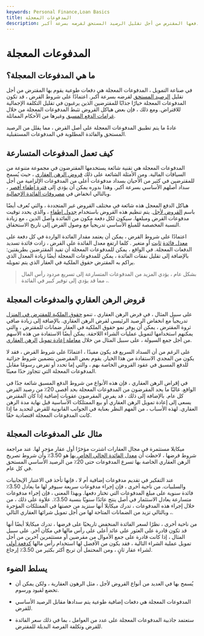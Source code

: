 ```yaml
---
keywords: Personal Finance,Loan Basics
title: المدفوعات المعجلة
description: يشير مصطلح المدفوعات المعجلة إلى المدفوعات الطوعية التي يدفعها المقترض من أجل تقليل الرصيد المستحق لقرضه بسرعة أكبر.
---
```


# المدفوعات المعجلة
## ما هي المدفوعات المعجلة؟

في صناعة التمويل ، المدفوعات المعجلة هي دفعات طوعية يقوم بها المقترض من أجل تقليل [الرصيد المستحق](/average-outstanding-balance) لقرضه بسرعة أكبر. اعتمادًا على شروط القرض ، قد تكون المدفوعات المعجلة خيارًا جذابًا للمقترضين الذين يرغبون في تقليل التكلفة الإجمالية للاقتراض. ومع ذلك ، فإن بعض هياكل القروض تثبط المدفوعات المعجلة من خلال [غرامات الدفع المسبق](/prepaymentpenalty) وغيرها من الأحكام المماثلة.

عادةً ما يتم تطبيق المدفوعات المعجلة على أصل القرض ، مما يقلل من الرصيد المستحق والفائدة المطلوبة في المدفوعات المستقبلية.

## كيف تعمل المدفوعات المتسارعة

المدفوعات المعجلة هي تقنية شائعة يستخدمها المقترضون في مجموعة متنوعة من السياقات المالية. ومن الأمثلة الشائعة على ذلك [قروض الرهن العقاري](/home-mortgage) ، حيث يُسمح للمقترضين في كثير من الأحيان بسداد مدفوعات أعلى من المدفوعات الإلزامية من أجل سداد أصلهم الأساسي بسرعة أكبر. وهذا بدوره يمكن أن يؤدي إلى [فترة إطفاء أقصر](/amortization) ، وبالتالي انخفاض في [مصروفات الفائدة الإجمالية](/interestexpense).

هياكل الدفع المعجل هذه شائعة في مختلف القروض غير المتجددة ، والتي تُعرف أيضًا باسم [القروض لأجل](/termloan). يتم تنظيم هذه القروض باستخدام [جدول إطفاء](/amortization_schedule) ، والذي يحدد توقيت مدفوعات القرض ومبلغها. سيكون لكل دفعة مكون من الفائدة وأصل الدين ، مع زيادة النسبة المخصصة للمبلغ الأساسي تدريجياً مع وصول القرض إلى تاريخ الاستحقاق.

اعتمادًا على شروط القرض ، يمكن أن يعتمد مقدار الفائدة الواردة في كل دفعة على [معدل فائدة](/variableinterestrate) [ثابت](/fixedinterestrate) أو متغير . كلما ارتفع معدل الفائدة على القرض ، زادت فائدة تسديد الدفعات المعجلة. في الواقع ، يمكن للمدفوعات المعجلة أن تفيد المقترضين بطريقتين: بالإضافة إلى تقليل نفقات الفائدة ، يمكن للمدفوعات المعجلة أيضًا زيادة المعدل الذي يراكم به المقترض حقوق الملكية في العقار الذي يتم تمويله.

> بشكل عام ، يؤدي المزيد من المدفوعات المتسارعة إلى تسريع مردود رأس المال ، مما قد يؤدي إلى توفير كبير في الفائدة.

>

## قروض الرهن العقاري والمدفوعات المعجلة

على سبيل المثال ، في قرض الرهن العقاري ، تنمو [حقوق الملكية للمقترض في المنزل](/home_equity) تدريجياً مع انخفاض الرصيد الرئيسي لقرض الرهن العقاري. بالإضافة إلى زيادة صافي ثروة المقترض ، يمكن أن يوفر نمو حقوق الملكية في العقار ضمانات للمقترض ، والتي يمكنهم استخدامها لتمويل عمليات الشراء اللاحقة. يمكن أيضًا الاستفادة من هذه الأسهم من أجل جمع السيولة ، على سبيل المثال من خلال [معاملة إعادة تمويل](/refinance) [الرهن العقاري](/refinance).

على الرغم من أن السداد السريع قد يكون مفيدًا ، اعتمادًا على شروط القرض ، فقد لا يكون من المجدي الاستفادة من هذا الخيار. يقوم بعض المقرضين بتضمين شروط جزائية للدفع المسبق في عقود القروض الخاصة بهم ، والتي إما تحدد أو تفرض رسومًا مقابل المدفوعات المعجلة التي تتجاوز حدًا معينًا.

في إقراض الرهن العقاري ، فإن هذه الأنواع من شروط الدفع المسبق شائعة جدًا في الواقع. غالبًا ما يحد المقرضون من المدفوعات المعجلة بحد أقصى 20٪ من رصيد القرض كل عام. بالإضافة إلى ذلك ، قد يفرض المقرضون عقوبات إضافية إذا كان المقترض يسعى إلى إعادة تمويل الرهن العقاري أو بيع الممتلكات الأساسية قبل نهاية مدة الرهن العقاري. لهذه الأسباب ، من المهم النظر بعناية في الجوانب القانونية للقرض لتحديد ما إذا كانت المدفوعات المعجلة اقتصادية حقًا.

## مثال على المدفوعات المعجلة

ميكايلا مستثمرة في مجال العقارات اشترت مؤخرًا أول عقار مؤجر لها. عند مراجعة شروط قرضها ، لاحظت أن [معدل الفائدة الحالي الخاص بها](/interestrate) هو 3.50٪ وأن شروط تصريح الرهن العقاري الخاصة بها تسرع المدفوعات حتى 20٪ من الرصيد الأساسي المستحق في كل عام.

عند التفكير في تقديم مدفوعات إضافية أم لا ، فإنها تأخذ في الاعتبار الإيجابيات والسلبيات. من ناحية أخرى ، فإن إجراء مدفوعات سريعة سيوفر لها ما يعادل 3.50٪ فائدة سنوية على مبلغ المدفوعات التي تختار دفعها. وبهذا المعنى ، فإن إجراء مدفوعات متسارعة يعادل الاستثمار في أصل ينتج عائدًا سنويًا بنسبة 3.50٪. علاوة على ذلك ، من خلال إجراء هذه المدفوعات ، تدرك ميكايلا أنها ستزيد من حصتها في الممتلكات المؤجرة ، وبالتالي تزيد من الضمانات المتاحة لها من أجل تمويل شرائها العقاري التالي.

من ناحية أخرى ، نظرًا لسعر الفائدة المنخفض تاريخيًا على قرضها ، تدرك ميكايلا أيضًا أنها قد تكون قادرة على العثور على عائد أعلى على رأس مالها في مكان آخر. على سبيل المثال ، إذا كانت قادرة على جمع الأموال من مقرضين أو مستثمرين آخرين من أجل تمويل عملية الشراء التالية ، فقد يكون من الأفضل لها استخدام رأس مالها [كدفعة أولى](/down_payment) لشراء عقار ثانٍ ، ومن المحتمل أن تربح أكثر بكثير من 3.50٪ إرجاع.

## يسلط الضوء

- يُسمح بها في العديد من أنواع القروض لأجل ، مثل الرهون العقارية ، ولكن يمكن أن تخضع لقيود ورسوم.

- المدفوعات المعجلة هي دفعات إضافية طوعية يتم سدادها مقابل الرصيد الأساسي للقرض.

- ستعتمد جاذبية المدفوعات المعجلة على عدد من العوامل ، بما في ذلك سعر الفائدة للقرض وتكلفة الفرصة البديلة للمقترض.

